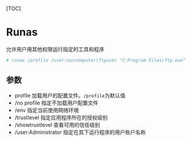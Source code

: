 [TOC]



# Runas

允许用户用其他权限运行指定的工具和程序

``` bash
# runas /profile /user:ourcomputer\ftpuser "C:Program Files\ftp.exe"
```

## 参数

- profile 加载用户的配置文件。`/profile`为默认值
- /no profile 指定不加载用户配置文件
- /env 指定当前使用网络环境
- /trustlevel 指定应用程序所在的授权级别
- /showtrustlevel 查看可用的信任级别
- /user:Administrator 指定在其下运行程序的用户账户名称
